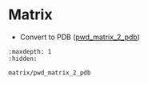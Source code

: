 # Matrix

- Convert to PDB ([pwd_matrix_2_pdb](matrix/pwd_matrix_2_pdb.md))

```{toctree}
:maxdepth: 1
:hidden:

matrix/pwd_matrix_2_pdb
```
